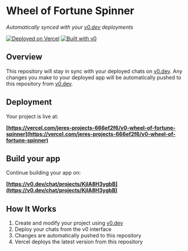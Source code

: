 # Wheel of Fortune Spinner

*Automatically synced with your [v0.dev](https://v0.dev) deployments*

[![Deployed on Vercel](https://img.shields.io/badge/Deployed%20on-Vercel-black?style=for-the-badge&logo=vercel)](https://vercel.com/jeres-projects-666ef2f6/v0-wheel-of-fortune-spinner)
[![Built with v0](https://img.shields.io/badge/Built%20with-v0.dev-black?style=for-the-badge)](https://v0.dev/chat/projects/KjIA8H3ygbB)

## Overview

This repository will stay in sync with your deployed chats on [v0.dev](https://v0.dev).
Any changes you make to your deployed app will be automatically pushed to this repository from [v0.dev](https://v0.dev).

## Deployment

Your project is live at:

**[https://vercel.com/jeres-projects-666ef2f6/v0-wheel-of-fortune-spinner](https://vercel.com/jeres-projects-666ef2f6/v0-wheel-of-fortune-spinner)**

## Build your app

Continue building your app on:

**[https://v0.dev/chat/projects/KjIA8H3ygbB](https://v0.dev/chat/projects/KjIA8H3ygbB)**

## How It Works

1. Create and modify your project using [v0.dev](https://v0.dev)
2. Deploy your chats from the v0 interface
3. Changes are automatically pushed to this repository
4. Vercel deploys the latest version from this repository